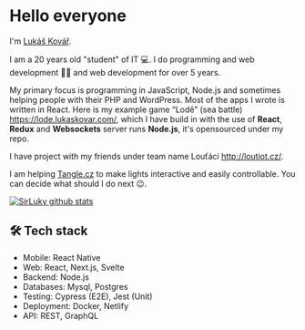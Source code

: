 # Hello everyone

I'm [Lukáš Kovář](https://lukaskovar.com).

I am a 20 years old "student" of IT 💻.
I do programming and web development 👨‍💻 and web development for over 5 years.

My primary focus is programming in JavaScript, Node.js and sometimes helping people with their PHP and WordPress. Most of the apps I wrote is written in React.
Here is my example game “Lodě” (sea battle) https://lode.lukaskovar.com/, which I have build in with the use of **React**, **Redux** and **Websockets** server runs **Node.js**, it's opensourced under my repo. 

I have project with my friends under team name Louťáci http://loutiot.cz/.

I am helping [Tangle.cz](https://tangle.cz) to make lights interactive and easily controllable.
You can decide what should I do next 😉.

[![SirLuky github stats](https://github-readme-stats.vercel.app/api?username=sirluky&count_private=true&show_icons=true)](https://github.com/sirluky)

## 🛠️ Tech stack
- Mobile: React Native
- Web: React, Next.js, Svelte
- Backend: Node.js
- Databases: Mysql, Postgres
- Testing: Cypress (E2E), Jest (Unit)
- Deployment: Docker, Netlify
- API: REST, GraphQL
